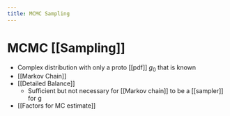 ```yaml
---
title: MCMC Sampling
---
```


# MCMC [[Sampling]]
- Complex distribution with only a proto [[pdf]] $g_{0}$ that is known
- [[Markov Chain]]
- [[Detailed Balance]]
	- Sufficient but not necessary for [[Markov chain]] to be a [[sampler]] for g
- [[Factors for MC estimate]]


































































